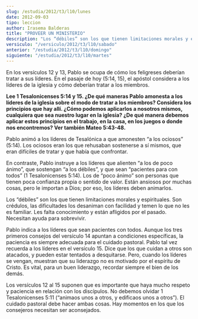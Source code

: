 ```yaml
---
slug: /estudia/2012/t3/l10/lunes
date: 2012-09-03
tipo: leccion
author: Irasema Balderas
title: "PROVEER UN MINISTERIO"
description: "Los “débiles” son los que tienen limitaciones morales y espirituales. Son  crédulos, las dificultades los desaniman con facilidad y temen lo que no les es  familiar. Les falta conocimiento y están afligidos por el pasado. Necesitan  ayuda para sobrevivir."
versiculo: "/versiculo/2012/t3/l10/sabado"
anterior: "/estudia/2012/t3/l10/domingo"
siguiente: "/estudia/2012/t3/l10/martes"
---
```


En los versículos 12 y 13, Pablo se ocupa de cómo los feligreses deberían tratar a sus líderes. En el pasaje de hoy (5:14, 15), el apóstol considera a los líderes de la iglesia y cómo deberían tratar a los miembros.

**Lee 1 Tesalonicenses 5:14 y 15. ¿De qué maneras Pablo amonesta a los líderes de la iglesia sobre el modo de tratar a los miembros? Considera los principios que hay allí. ¿Cómo podemos aplicarlos a nosotros mismos, cualquiera que sea nuestro lugar en la iglesia? ¿De qué manera debemos aplicar estos principios en el trabajo, en la casa, en los juegos o donde nos encontremos? Ver también Mateo 5:43-48.**

Pablo animó a los líderes de Tesalónica a que amonesten “a los ociosos” (5:14). Los ociosos eran los que rehusaban sostenerse a sí mismos, que eran difíciles de tratar y que había que confrontar.

En contraste, Pablo instruye a los líderes que alienten “a los de poco ánimo”, que sostengan “a los débiles”, y que sean “pacientes para con todos” (1 Tesalonicenses 5:14). Los de “poco ánimo” son personas que tienen poca confianza propia o sentido de valor. Están ansiosos por muchas cosas, pero le importan a Dios; por eso, los líderes deben animarlos.

Los “débiles” son los que tienen limitaciones morales y espirituales. Son crédulos, las dificultades los desaniman con facilidad y temen lo que no les es familiar. Les falta conocimiento y están afligidos por el pasado. Necesitan ayuda para sobrevivir.

Pablo indica a los líderes que sean pacientes con todos. Aunque los tres primeros consejos del versículo 14 apuntan a condiciones específicas, la paciencia es siempre adecuada para el cuidado pastoral. Pablo tal vez recuerda a los líderes en el versículo 15. Dice que los que cuidan a otros son atacados, y pueden estar tentados a desquitarse. Pero, cuando los líderes se vengan, muestran que su liderazgo no es motivado por el espíritu de Cristo. Es vital, para un buen liderazgo, recordar siempre el bien de los demás.

Los versículos 12 al 15 suponen que es importante que haya mucho respeto y paciencia en relación con los discípulos. No debemos olvidar 1 Tesalonicenses 5:11 (“animaos unos a otros, y edificaos unos a otros”). El cuidado pastoral debe hacer ambas cosas. Hay momentos en los que los consejeros necesitan ser aconsejados.
